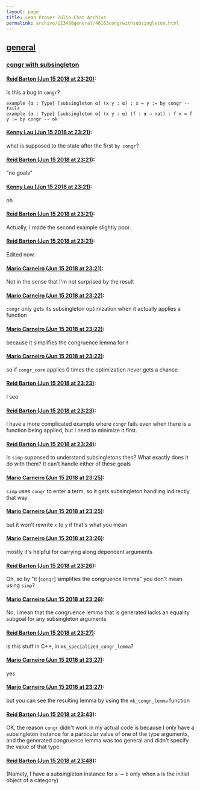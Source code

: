 ```yaml
---
layout: page
title: Lean Prover Zulip Chat Archive 
permalink: archive/113488general/46163congrwithsubsingleton.html
---
```


## [general](index.html)
### [congr with subsingleton](46163congrwithsubsingleton.html)

#### [Reid Barton (Jun 15 2018 at 23:20)](https://leanprover.zulipchat.com/#narrow/stream/113488-general/topic/congr%20with%20subsingleton/near/128141922):
Is this a bug in `congr`?
```lean
example {α : Type} [subsingleton α] (x y : α) : x = y := by congr -- fails                                                                                                    
example {α : Type} [subsingleton α] (x y : α) (f : α → nat) : f x = f y := by congr -- ok                                                                                       
```

#### [Kenny Lau (Jun 15 2018 at 23:21)](https://leanprover.zulipchat.com/#narrow/stream/113488-general/topic/congr%20with%20subsingleton/near/128141939):
what is supposed to the state after the first `by congr`?

#### [Reid Barton (Jun 15 2018 at 23:21)](https://leanprover.zulipchat.com/#narrow/stream/113488-general/topic/congr%20with%20subsingleton/near/128141945):
"no goals"

#### [Kenny Lau (Jun 15 2018 at 23:21)](https://leanprover.zulipchat.com/#narrow/stream/113488-general/topic/congr%20with%20subsingleton/near/128141948):
oh

#### [Reid Barton (Jun 15 2018 at 23:21)](https://leanprover.zulipchat.com/#narrow/stream/113488-general/topic/congr%20with%20subsingleton/near/128141949):
Actually, I made the second example slightly poor.

#### [Reid Barton (Jun 15 2018 at 23:21)](https://leanprover.zulipchat.com/#narrow/stream/113488-general/topic/congr%20with%20subsingleton/near/128141956):
Edited now.

#### [Mario Carneiro (Jun 15 2018 at 23:21)](https://leanprover.zulipchat.com/#narrow/stream/113488-general/topic/congr%20with%20subsingleton/near/128141958):
Not in the sense that I'm not surprised by the result

#### [Mario Carneiro (Jun 15 2018 at 23:22)](https://leanprover.zulipchat.com/#narrow/stream/113488-general/topic/congr%20with%20subsingleton/near/128142002):
`congr` only gets its subsingleton optimization when it actually applies a function

#### [Mario Carneiro (Jun 15 2018 at 23:22)](https://leanprover.zulipchat.com/#narrow/stream/113488-general/topic/congr%20with%20subsingleton/near/128142007):
because it simplifies the congruence lemma for `f`

#### [Mario Carneiro (Jun 15 2018 at 23:22)](https://leanprover.zulipchat.com/#narrow/stream/113488-general/topic/congr%20with%20subsingleton/near/128142018):
so if `congr_core` applies 0 times the optimization never gets a chance

#### [Reid Barton (Jun 15 2018 at 23:23)](https://leanprover.zulipchat.com/#narrow/stream/113488-general/topic/congr%20with%20subsingleton/near/128142028):
I see

#### [Reid Barton (Jun 15 2018 at 23:23)](https://leanprover.zulipchat.com/#narrow/stream/113488-general/topic/congr%20with%20subsingleton/near/128142047):
I have a more complicated example where `congr` fails even when there is a function being applied, but I need to minimize it first.

#### [Reid Barton (Jun 15 2018 at 23:24)](https://leanprover.zulipchat.com/#narrow/stream/113488-general/topic/congr%20with%20subsingleton/near/128142090):
Is `simp` supposed to understand subsingletons then? What exactly does it do with them? It can't handle either of these goals

#### [Mario Carneiro (Jun 15 2018 at 23:25)](https://leanprover.zulipchat.com/#narrow/stream/113488-general/topic/congr%20with%20subsingleton/near/128142125):
`simp` uses `congr` to enter a term, so it gets subsingleton handling indirectly that way

#### [Mario Carneiro (Jun 15 2018 at 23:25)](https://leanprover.zulipchat.com/#narrow/stream/113488-general/topic/congr%20with%20subsingleton/near/128142133):
but it won't rewrite `x` to `y` if that's what you mean

#### [Mario Carneiro (Jun 15 2018 at 23:26)](https://leanprover.zulipchat.com/#narrow/stream/113488-general/topic/congr%20with%20subsingleton/near/128142180):
mostly it's helpful for carrying along dependent arguments

#### [Reid Barton (Jun 15 2018 at 23:26)](https://leanprover.zulipchat.com/#narrow/stream/113488-general/topic/congr%20with%20subsingleton/near/128142183):
Oh, so by "it [`congr`] simplifies the congruence lemma" you don't mean using `simp`?

#### [Mario Carneiro (Jun 15 2018 at 23:26)](https://leanprover.zulipchat.com/#narrow/stream/113488-general/topic/congr%20with%20subsingleton/near/128142191):
No, I mean that the congruence lemma that is generated lacks an equality subgoal for any subsingleton arguments

#### [Reid Barton (Jun 15 2018 at 23:27)](https://leanprover.zulipchat.com/#narrow/stream/113488-general/topic/congr%20with%20subsingleton/near/128142196):
is this stuff in C++, in `mk_specialized_congr_lemma`?

#### [Mario Carneiro (Jun 15 2018 at 23:27)](https://leanprover.zulipchat.com/#narrow/stream/113488-general/topic/congr%20with%20subsingleton/near/128142203):
yes

#### [Mario Carneiro (Jun 15 2018 at 23:27)](https://leanprover.zulipchat.com/#narrow/stream/113488-general/topic/congr%20with%20subsingleton/near/128142207):
but you can see the resulting lemma by using the `mk_congr_lemma` function

#### [Reid Barton (Jun 15 2018 at 23:43)](https://leanprover.zulipchat.com/#narrow/stream/113488-general/topic/congr%20with%20subsingleton/near/128142838):
OK, the reason `congr` didn't work in my actual code is because I only have a subsingleton instance for a particular value of one of the type arguments, and the generated congruence lemma was too general and didn't specify the value of that type.

#### [Reid Barton (Jun 15 2018 at 23:48)](https://leanprover.zulipchat.com/#narrow/stream/113488-general/topic/congr%20with%20subsingleton/near/128143036):
(Namely, I have a subsingleton instance for `a ⟶ b` only when `a` is the initial object of a category)


